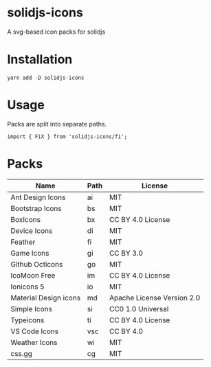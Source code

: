 # solidjs-icons
A svg-based icon packs for solidjs

# Installation
```
yarn add -D solidjs-icons
```

# Usage
Packs are split into separate paths. 

```
import { FiX } from 'solidjs-icons/fi';
```

# Packs

| Name   | Path   | License |
|--------|--------|---------|
| Ant Design Icons | ai | MIT |
| Bootstrap Icons | bs | MIT |
| BoxIcons | bx | CC BY 4.0 License |
| Device Icons | di | MIT |
| Feather | fi | MIT |
| Game Icons | gi | CC BY 3.0 |
| Github Octicons | go | MIT |
| IcoMoon Free | im | CC BY 4.0 License |
| Ionicons 5 | io | MIT |
| Material Design icons | md | Apache License Version 2.0 |
| Simple Icons | si | CC0 1.0 Universal |
| Typeicons | ti | CC BY 4.0 License |
| VS Code Icons | vsc | CC BY 4.0 |
| Weather Icons | wi | MIT |
| css.gg | cg | MIT |